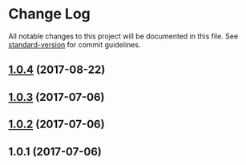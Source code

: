 # Change Log

All notable changes to this project will be documented in this file. See [standard-version](https://github.com/conventional-changelog/standard-version) for commit guidelines.

<a name="1.0.4"></a>
## [1.0.4](https://github.com/JetBrains/emoji/compare/v1.0.3...v1.0.4) (2017-08-22)



<a name="1.0.3"></a>
## [1.0.3](https://github.com/JetBrains/emoji/compare/v1.0.2...v1.0.3) (2017-07-06)



<a name="1.0.2"></a>
## [1.0.2](https://github.com/JetBrains/emoji/compare/v1.0.1...v1.0.2) (2017-07-06)



<a name="1.0.1"></a>
## 1.0.1 (2017-07-06)
